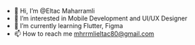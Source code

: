 - 👋 Hi, I’m @Eltac Maharramli
- 👀 I’m interested in Mobile Development and UI/UX Designer
- 🌱 I’m currently learning Flutter, Figma
- 📫 How to reach me mhrrmlieltac80@gmail.com

<!---
Eltac2/Eltac2 is a ✨ special ✨ repository because its `README.md` (this file) appears on your GitHub profile.
You can click the Preview link to take a look at your changes.
--->
